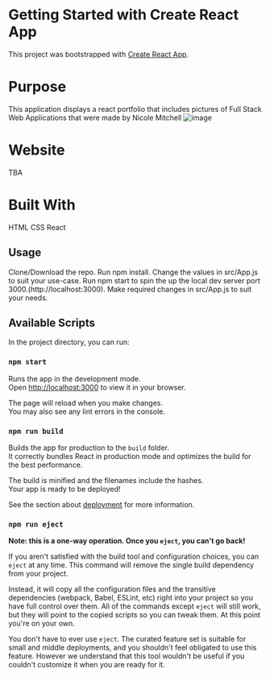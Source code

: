 # Getting Started with Create React App

This project was bootstrapped with [Create React App](https://github.com/facebook/create-react-app). 

# Purpose
This application displays a react portfolio that includes pictures of Full Stack Web Applications that were made by Nicole Mitchell
![image](https://user-images.githubusercontent.com/42381063/150653590-6568dc96-e564-4c8c-8bdc-9ea8f3a1685d.png)


# Website
TBA

# Built With
HTML
CSS
React

## Usage
Clone/Download the repo.
Run npm install.
Change the values in src/App.js to suit your use-case.
Run npm start to spin the up the local dev server port 3000.(http://localhost:3000).
Make required changes in src/App.js to suit your needs.

## Available Scripts

In the project directory, you can run:

### `npm start`

Runs the app in the development mode.\
Open [http://localhost:3000](http://localhost:3000) to view it in your browser.

The page will reload when you make changes.\
You may also see any lint errors in the console.

### `npm run build`

Builds the app for production to the `build` folder.\
It correctly bundles React in production mode and optimizes the build for the best performance.

The build is minified and the filenames include the hashes.\
Your app is ready to be deployed!

See the section about [deployment](https://facebook.github.io/create-react-app/docs/deployment) for more information.

### `npm run eject`

**Note: this is a one-way operation. Once you `eject`, you can't go back!**

If you aren't satisfied with the build tool and configuration choices, you can `eject` at any time. This command will remove the single build dependency from your project.

Instead, it will copy all the configuration files and the transitive dependencies (webpack, Babel, ESLint, etc) right into your project so you have full control over them. All of the commands except `eject` will still work, but they will point to the copied scripts so you can tweak them. At this point you're on your own.

You don't have to ever use `eject`. The curated feature set is suitable for small and middle deployments, and you shouldn't feel obligated to use this feature. However we understand that this tool wouldn't be useful if you couldn't customize it when you are ready for it.

